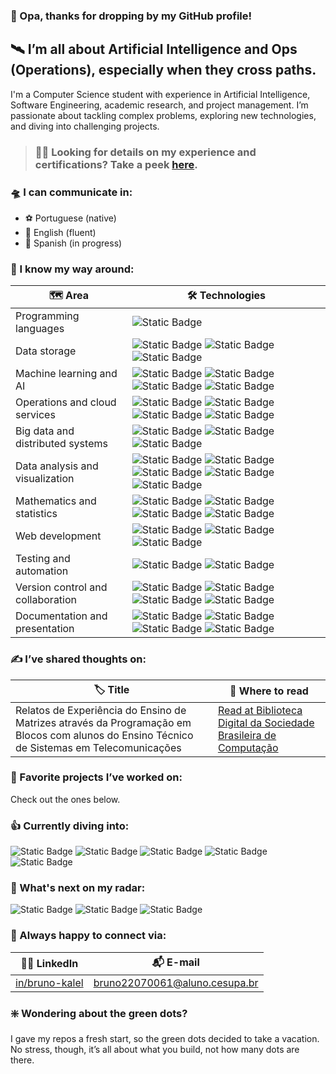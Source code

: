 ### 👋 Opa, thanks for dropping by my GitHub profile!

## 🛰️ I’m all about Artificial Intelligence and Ops (Operations), especially when they cross paths.
I'm a Computer Science student with experience in Artificial Intelligence, Software Engineering, academic research, and project management. I’m passionate about tackling complex problems, exploring new technologies, and diving into challenging projects.

> ### 👨‍🚀 Looking for details on my experience and certifications? Take a peek [here](https://www.linkedin.com/in/bruno-kalel/details/experience/).

### 🛸 I can communicate in:
- ⚽️ Portuguese (native)
- 🦅 English (fluent)
- 🪭 Spanish (in progress)

### 🚀 I know my way around:
| 🗺️ Area | 🛠️ Technologies |
| - | - |
| Programming languages | ![Static Badge](https://img.shields.io/badge/python-%23ffffff?style=for-the-badge&logo=python&logoColor=white&labelColor=%233776AB) |
| Data storage | ![Static Badge](https://img.shields.io/badge/postgresql-%23ffffff?style=for-the-badge&logo=postgresql&logoColor=white&labelColor=%234169E1) ![Static Badge](https://img.shields.io/badge/mongodb-%23ffffff?style=for-the-badge&logo=mongodb&logoColor=white&labelColor=%2347A248) ![Static Badge](https://img.shields.io/badge/sqlalchemy-%23ffffff?style=for-the-badge&logo=sqlalchemy&logoColor=white&labelColor=%23D71F00) |
| Machine learning and AI | ![Static Badge](https://img.shields.io/badge/scikit--learn-%23ffffff?style=for-the-badge&logo=scikitlearn&logoColor=white&labelColor=%23F7931E) ![Static Badge](https://img.shields.io/badge/keras-%23ffffff?style=for-the-badge&logo=keras&logoColor=white&labelColor=%23D00000) ![Static Badge](https://img.shields.io/badge/tensorflow-%23ffffff?style=for-the-badge&logo=tensorflow&logoColor=white&labelColor=%23FF6F00) ![Static Badge](https://img.shields.io/badge/opencv-%23ffffff?style=for-the-badge&logo=opencv&logoColor=white&labelColor=%235C3EE8) |
| Operations and cloud services | ![Static Badge](https://img.shields.io/badge/docker-%23ffffff?style=for-the-badge&logo=docker&logoColor=white&labelColor=%232496ED) ![Static Badge](https://img.shields.io/badge/microsoft%20azure-%23ffffff?style=for-the-badge) ![Static Badge](https://img.shields.io/badge/amazon%20web%20services-%23ffffff?style=for-the-badge&logo=amazonwebservices&logoColor=white&labelColor=%23232F3E) ![Static Badge](https://img.shields.io/badge/apache%20airflow-%23ffffff?style=for-the-badge&logo=apacheairflow&logoColor=white&labelColor=%23017CEE) |
| Big data and distributed systems | ![Static Badge](https://img.shields.io/badge/databricks-%23ffffff?style=for-the-badge&logo=databricks&logoColor=white&labelColor=%23FF3621) ![Static Badge](https://img.shields.io/badge/apache%20spark-%23ffffff?style=for-the-badge&logo=apachespark&logoColor=white&labelColor=%23E25A1C) ![Static Badge](https://img.shields.io/badge/apache%20parquet-%23ffffff?style=for-the-badge&logo=apacheparquet&logoColor=white&labelColor=%2350ABF1) |
| Data analysis and visualization | ![Static Badge](https://img.shields.io/badge/pandas-%23ffffff?style=for-the-badge&logo=pandas&logoColor=white&labelColor=%23150458) ![Static Badge](https://img.shields.io/badge/geopandas-%23ffffff?style=for-the-badge&logo=geopandas&logoColor=white&labelColor=%23139C5A) ![Static Badge](https://img.shields.io/badge/matplotlib-%23ffffff?style=for-the-badge) ![Static Badge](https://img.shields.io/badge/seaborn-%23ffffff?style=for-the-badge) ![Static Badge](https://img.shields.io/badge/plotly-%23ffffff?style=for-the-badge&logo=plotly&logoColor=white&labelColor=%233F4F75) |
| Mathematics and statistics | ![Static Badge](https://img.shields.io/badge/numpy-%23ffffff?style=for-the-badge&logo=numpy&logoColor=white&labelColor=%23013243) ![Static Badge](https://img.shields.io/badge/sympy-%23ffffff?style=for-the-badge&logo=sympy&logoColor=white&labelColor=%233B5526) ![Static Badge](https://img.shields.io/badge/scipy-%23ffffff?style=for-the-badge&logo=scipy&logoColor=white&labelColor=%238CAAE6) ![Static Badge](https://img.shields.io/badge/statsmodels-%23ffffff?style=for-the-badge) |
| Web development | ![Static Badge](https://img.shields.io/badge/flask-%23ffffff?style=for-the-badge&logo=flask&logoColor=white&labelColor=%23000000) ![Static Badge](https://img.shields.io/badge/fastapi-%23ffffff?style=for-the-badge&logo=fastapi&logoColor=white&labelColor=%23009688) ![Static Badge](https://img.shields.io/badge/jinja-%23ffffff?style=for-the-badge&logo=jinja&logoColor=white&labelColor=%23B41717) |
| Testing and automation | ![Static Badge](https://img.shields.io/badge/pytest-%23ffffff?style=for-the-badge&logo=pytest&logoColor=white&labelColor=%230A9EDC) ![Static Badge](https://img.shields.io/badge/selenium-%23ffffff?style=for-the-badge&logo=selenium&logoColor=white&labelColor=%2343B02A) |
| Version control and collaboration | ![Static Badge](https://img.shields.io/badge/git-%23ffffff?style=for-the-badge&logo=git&logoColor=white&labelColor=%23F05032) ![Static Badge](https://img.shields.io/badge/slack-%23ffffff?style=for-the-badge&logo=slack&logoColor=white&labelColor=%234A154B) ![Static Badge](https://img.shields.io/badge/trello-%23ffffff?style=for-the-badge&logo=trello&logoColor=white&labelColor=%230052CC) ![Static Badge](https://img.shields.io/badge/overleaf-%23ffffff?style=for-the-badge&logo=overleaf&logoColor=white&labelColor=%2347A141) |
| Documentation and presentation | ![Static Badge](https://img.shields.io/badge/streamlit-%23ffffff?style=for-the-badge&logo=streamlit&logoColor=white&labelColor=%23FF4B4B) ![Static Badge](https://img.shields.io/badge/markdown-%23ffffff?style=for-the-badge&logo=markdown&logoColor=white&labelColor=%23000000) ![Static Badge](https://img.shields.io/badge/canva-%23ffffff?style=for-the-badge&logo=canva&logoColor=white&labelColor=%2300C4CC) ![Static Badge](https://img.shields.io/badge/latex-%23ffffff?style=for-the-badge&logo=latex&logoColor=white&labelColor=%23008080) |

### ✍️ I’ve shared thoughts on:
| 🏷️ Title | 📍 Where to read |
| - | - |
| Relatos de Experiência do Ensino de Matrizes através da Programação em Blocos com alunos do Ensino Técnico de Sistemas em Telecomunicações | [Read at Biblioteca Digital da Sociedade Brasileira de Computação](https://sol.sbc.org.br/index.php/encompif/article/view/7218) |

### 🤌 Favorite projects I’ve worked on:
Check out the ones below.

### 👍 Currently diving into:
![Static Badge](https://img.shields.io/badge/pytorch-%23ffffff?style=for-the-badge&logo=pytorch&logoColor=white&labelColor=%23EE4C2C)
![Static Badge](https://img.shields.io/badge/bert%20encoder--only%20transformer-%23ffffff?style=for-the-badge&logo=google&logoColor=white&labelColor=%234285F4)
![Static Badge](https://img.shields.io/badge/gpt%20decoder--only%20transformer-%23ffffff?style=for-the-badge&logo=openai&logoColor=white&labelColor=%23412991)
![Static Badge](https://img.shields.io/badge/t5%20encoder--decoder%20transformer-%23ffffff?style=for-the-badge&logo=google&logoColor=white&labelColor=%234285F4)
![Static Badge](https://img.shields.io/badge/hugging%20face-%23ffffff?style=for-the-badge&logo=huggingface&logoColor=black&labelColor=%23FFD21E)

### 💪 What's next on my radar:
![Static Badge](https://img.shields.io/badge/github%20actions-%23ffffff?style=for-the-badge&logo=githubactions&logoColor=white&labelColor=%232088FF) ![Static Badge](https://img.shields.io/badge/mlflow-%23ffffff?style=for-the-badge&logo=mlflow&logoColor=white&labelColor=%230194E2) ![Static Badge](https://img.shields.io/badge/terraform-%23ffffff?style=for-the-badge&logo=terraform&logoColor=white&labelColor=%23844FBA)

### 🦉 Always happy to connect via:
| 👨‍💼 LinkedIn | 📬 E-mail |
| - | - |
| [in/bruno-kalel](https://www.linkedin.com/in/bruno-kalel/) | [bruno22070061@aluno.cesupa.br](mailto:bruno22070061@aluno.cesupa.br) |

### ❇️ Wondering about the green dots?
I gave my repos a fresh start, so the green dots decided to take a vacation. No stress, though, it’s all about what you build, not how many dots are there.
